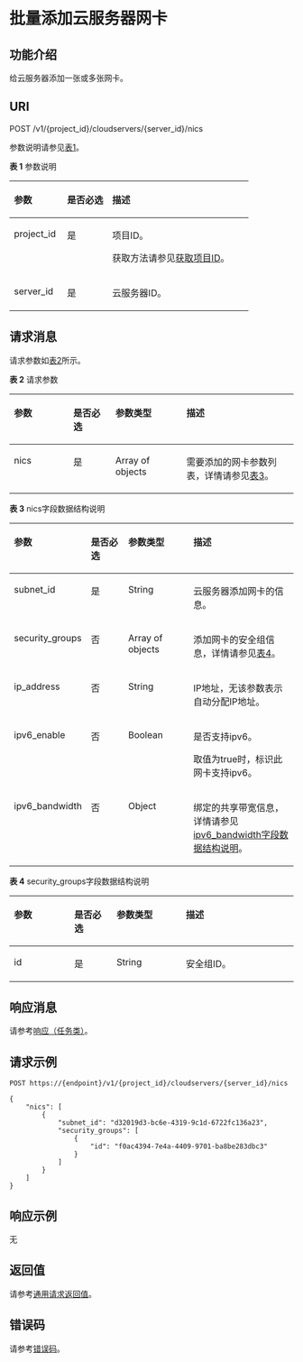 # 批量添加云服务器网卡<a name="ecs_02_0501"></a>

## 功能介绍<a name="section36695198"></a>

给云服务器添加一张或多张网卡。

## URI<a name="section61821327"></a>

POST /v1/\{project\_id\}/cloudservers/\{server\_id\}/nics

参数说明请参见[表1](#table54800025)。

**表 1**  参数说明

<a name="table54800025"></a>
<table><thead align="left"><tr id="row14870565"><th class="cellrowborder" valign="top" width="22.24%" id="mcps1.2.4.1.1"><p id="p63665103"><a name="p63665103"></a><a name="p63665103"></a>参数</p>
</th>
<th class="cellrowborder" valign="top" width="18.86%" id="mcps1.2.4.1.2"><p id="p56599738"><a name="p56599738"></a><a name="p56599738"></a>是否必选</p>
</th>
<th class="cellrowborder" valign="top" width="58.9%" id="mcps1.2.4.1.3"><p id="p21176078"><a name="p21176078"></a><a name="p21176078"></a>描述</p>
</th>
</tr>
</thead>
<tbody><tr id="row37540721"><td class="cellrowborder" valign="top" width="22.24%" headers="mcps1.2.4.1.1 "><p id="p20899598"><a name="p20899598"></a><a name="p20899598"></a>project_id</p>
</td>
<td class="cellrowborder" valign="top" width="18.86%" headers="mcps1.2.4.1.2 "><p id="p15145867"><a name="p15145867"></a><a name="p15145867"></a>是</p>
</td>
<td class="cellrowborder" valign="top" width="58.9%" headers="mcps1.2.4.1.3 "><p id="p37593705"><a name="p37593705"></a><a name="p37593705"></a>项目ID。</p>
<p id="p1180512217438"><a name="p1180512217438"></a><a name="p1180512217438"></a>获取方法请参见<a href="获取项目ID.md">获取项目ID</a>。</p>
</td>
</tr>
<tr id="row35483542"><td class="cellrowborder" valign="top" width="22.24%" headers="mcps1.2.4.1.1 "><p id="p55594619"><a name="p55594619"></a><a name="p55594619"></a>server_id</p>
</td>
<td class="cellrowborder" valign="top" width="18.86%" headers="mcps1.2.4.1.2 "><p id="p6870268"><a name="p6870268"></a><a name="p6870268"></a>是</p>
</td>
<td class="cellrowborder" valign="top" width="58.9%" headers="mcps1.2.4.1.3 "><p id="p19620867"><a name="p19620867"></a><a name="p19620867"></a><span id="text6630745193116"><a name="text6630745193116"></a><a name="text6630745193116"></a>云服务器</span>ID。</p>
</td>
</tr>
</tbody>
</table>

## 请求消息<a name="section19521038"></a>

请求参数如[表2](#table23831236)所示。

**表 2**  请求参数

<a name="table23831236"></a>
<table><thead align="left"><tr id="row62644428"><th class="cellrowborder" valign="top" width="20.86%" id="mcps1.2.5.1.1"><p id="p41033878"><a name="p41033878"></a><a name="p41033878"></a>参数</p>
</th>
<th class="cellrowborder" valign="top" width="14.85%" id="mcps1.2.5.1.2"><p id="p35409804"><a name="p35409804"></a><a name="p35409804"></a>是否必选</p>
</th>
<th class="cellrowborder" valign="top" width="25%" id="mcps1.2.5.1.3"><p id="p49621912"><a name="p49621912"></a><a name="p49621912"></a>参数类型</p>
</th>
<th class="cellrowborder" valign="top" width="39.290000000000006%" id="mcps1.2.5.1.4"><p id="p59951903"><a name="p59951903"></a><a name="p59951903"></a>描述</p>
</th>
</tr>
</thead>
<tbody><tr id="row24265995"><td class="cellrowborder" valign="top" width="20.86%" headers="mcps1.2.5.1.1 "><p id="p19388612"><a name="p19388612"></a><a name="p19388612"></a>nics</p>
</td>
<td class="cellrowborder" valign="top" width="14.85%" headers="mcps1.2.5.1.2 "><p id="p26973745"><a name="p26973745"></a><a name="p26973745"></a>是</p>
</td>
<td class="cellrowborder" valign="top" width="25%" headers="mcps1.2.5.1.3 "><p id="p37389755"><a name="p37389755"></a><a name="p37389755"></a>Array of objects</p>
</td>
<td class="cellrowborder" valign="top" width="39.290000000000006%" headers="mcps1.2.5.1.4 "><p id="p10932885"><a name="p10932885"></a><a name="p10932885"></a>需要添加的网卡参数列表，详情请参见<a href="#table58396974">表3</a>。</p>
</td>
</tr>
</tbody>
</table>

**表 3**  nics字段数据结构说明

<a name="table58396974"></a>
<table><thead align="left"><tr id="row66803900"><th class="cellrowborder" valign="top" width="21.07%" id="mcps1.2.5.1.1"><p id="p1423511508114"><a name="p1423511508114"></a><a name="p1423511508114"></a>参数</p>
</th>
<th class="cellrowborder" valign="top" width="14.829999999999998%" id="mcps1.2.5.1.2"><p id="p142352508112"><a name="p142352508112"></a><a name="p142352508112"></a>是否必选</p>
</th>
<th class="cellrowborder" valign="top" width="24.81%" id="mcps1.2.5.1.3"><p id="p12235450218"><a name="p12235450218"></a><a name="p12235450218"></a>参数类型</p>
</th>
<th class="cellrowborder" valign="top" width="39.290000000000006%" id="mcps1.2.5.1.4"><p id="p10235165010113"><a name="p10235165010113"></a><a name="p10235165010113"></a>描述</p>
</th>
</tr>
</thead>
<tbody><tr id="row19299134"><td class="cellrowborder" valign="top" width="21.07%" headers="mcps1.2.5.1.1 "><p id="p19726002"><a name="p19726002"></a><a name="p19726002"></a>subnet_id</p>
</td>
<td class="cellrowborder" valign="top" width="14.829999999999998%" headers="mcps1.2.5.1.2 "><p id="p54302323"><a name="p54302323"></a><a name="p54302323"></a>是</p>
</td>
<td class="cellrowborder" valign="top" width="24.81%" headers="mcps1.2.5.1.3 "><p id="p36412008"><a name="p36412008"></a><a name="p36412008"></a>String</p>
</td>
<td class="cellrowborder" valign="top" width="39.290000000000006%" headers="mcps1.2.5.1.4 "><p id="p52170790174229"><a name="p52170790174229"></a><a name="p52170790174229"></a><span id="text920551183115"><a name="text920551183115"></a><a name="text920551183115"></a>云服务器</span>添加网卡的信息。</p>
</td>
</tr>
<tr id="row58738960"><td class="cellrowborder" valign="top" width="21.07%" headers="mcps1.2.5.1.1 "><p id="p60235282"><a name="p60235282"></a><a name="p60235282"></a>security_groups</p>
</td>
<td class="cellrowborder" valign="top" width="14.829999999999998%" headers="mcps1.2.5.1.2 "><p id="p47219689"><a name="p47219689"></a><a name="p47219689"></a>否</p>
</td>
<td class="cellrowborder" valign="top" width="24.81%" headers="mcps1.2.5.1.3 "><p id="p66698493"><a name="p66698493"></a><a name="p66698493"></a>Array of objects</p>
</td>
<td class="cellrowborder" valign="top" width="39.290000000000006%" headers="mcps1.2.5.1.4 "><p id="p36384226"><a name="p36384226"></a><a name="p36384226"></a>添加网卡的安全组信息，详情请参见<a href="#table16100147">表4</a>。</p>
</td>
</tr>
<tr id="row29643385104818"><td class="cellrowborder" valign="top" width="21.07%" headers="mcps1.2.5.1.1 "><p id="p65463874104818"><a name="p65463874104818"></a><a name="p65463874104818"></a>ip_address</p>
</td>
<td class="cellrowborder" valign="top" width="14.829999999999998%" headers="mcps1.2.5.1.2 "><p id="p973617104818"><a name="p973617104818"></a><a name="p973617104818"></a>否</p>
</td>
<td class="cellrowborder" valign="top" width="24.81%" headers="mcps1.2.5.1.3 "><p id="p11754185104818"><a name="p11754185104818"></a><a name="p11754185104818"></a>String</p>
</td>
<td class="cellrowborder" valign="top" width="39.290000000000006%" headers="mcps1.2.5.1.4 "><p id="p12564913104818"><a name="p12564913104818"></a><a name="p12564913104818"></a>IP地址，无该参数表示自动分配IP地址。</p>
</td>
</tr>
<tr id="row12951125773012"><td class="cellrowborder" valign="top" width="21.07%" headers="mcps1.2.5.1.1 "><p id="zh-cn_topic_0020212668_p12341419175713"><a name="zh-cn_topic_0020212668_p12341419175713"></a><a name="zh-cn_topic_0020212668_p12341419175713"></a>ipv6_enable</p>
</td>
<td class="cellrowborder" valign="top" width="14.829999999999998%" headers="mcps1.2.5.1.2 "><p id="zh-cn_topic_0020212668_p677791510531"><a name="zh-cn_topic_0020212668_p677791510531"></a><a name="zh-cn_topic_0020212668_p677791510531"></a>否</p>
</td>
<td class="cellrowborder" valign="top" width="24.81%" headers="mcps1.2.5.1.3 "><p id="zh-cn_topic_0020212668_p47771915145316"><a name="zh-cn_topic_0020212668_p47771915145316"></a><a name="zh-cn_topic_0020212668_p47771915145316"></a>Boolean</p>
</td>
<td class="cellrowborder" valign="top" width="39.290000000000006%" headers="mcps1.2.5.1.4 "><p id="zh-cn_topic_0020212668_p17772182665418"><a name="zh-cn_topic_0020212668_p17772182665418"></a><a name="zh-cn_topic_0020212668_p17772182665418"></a>是否支持ipv6。</p>
<p id="zh-cn_topic_0020212668_p1400636175415"><a name="zh-cn_topic_0020212668_p1400636175415"></a><a name="zh-cn_topic_0020212668_p1400636175415"></a>取值为true时，标识此网卡支持ipv6。</p>
</td>
</tr>
<tr id="row119501357103010"><td class="cellrowborder" valign="top" width="21.07%" headers="mcps1.2.5.1.1 "><p id="zh-cn_topic_0020212668_p136741056145715"><a name="zh-cn_topic_0020212668_p136741056145715"></a><a name="zh-cn_topic_0020212668_p136741056145715"></a>ipv6_bandwidth</p>
</td>
<td class="cellrowborder" valign="top" width="14.829999999999998%" headers="mcps1.2.5.1.2 "><p id="zh-cn_topic_0020212668_p76741256185711"><a name="zh-cn_topic_0020212668_p76741256185711"></a><a name="zh-cn_topic_0020212668_p76741256185711"></a>否</p>
</td>
<td class="cellrowborder" valign="top" width="24.81%" headers="mcps1.2.5.1.3 "><p id="zh-cn_topic_0020212668_p1267412565578"><a name="zh-cn_topic_0020212668_p1267412565578"></a><a name="zh-cn_topic_0020212668_p1267412565578"></a>Object</p>
</td>
<td class="cellrowborder" valign="top" width="39.290000000000006%" headers="mcps1.2.5.1.4 "><p id="zh-cn_topic_0020212668_p4674125655719"><a name="zh-cn_topic_0020212668_p4674125655719"></a><a name="zh-cn_topic_0020212668_p4674125655719"></a>绑定的共享带宽信息，详情请参见<a href="数据结构(创建云服务器).md#section2872318176">ipv6_bandwidth字段数据结构说明</a>。</p>
</td>
</tr>
</tbody>
</table>

**表 4**  security\_groups字段数据结构说明

<a name="table16100147"></a>
<table><thead align="left"><tr id="row24331897"><th class="cellrowborder" valign="top" width="21.240000000000002%" id="mcps1.2.5.1.1"><p id="p93384531019"><a name="p93384531019"></a><a name="p93384531019"></a>参数</p>
</th>
<th class="cellrowborder" valign="top" width="14.85%" id="mcps1.2.5.1.2"><p id="p16355135315116"><a name="p16355135315116"></a><a name="p16355135315116"></a>是否必选</p>
</th>
<th class="cellrowborder" valign="top" width="24.44%" id="mcps1.2.5.1.3"><p id="p16355953418"><a name="p16355953418"></a><a name="p16355953418"></a>参数类型</p>
</th>
<th class="cellrowborder" valign="top" width="39.47%" id="mcps1.2.5.1.4"><p id="p103559531511"><a name="p103559531511"></a><a name="p103559531511"></a>描述</p>
</th>
</tr>
</thead>
<tbody><tr id="row8500244"><td class="cellrowborder" valign="top" width="21.240000000000002%" headers="mcps1.2.5.1.1 "><p id="p17431163"><a name="p17431163"></a><a name="p17431163"></a>id</p>
</td>
<td class="cellrowborder" valign="top" width="14.85%" headers="mcps1.2.5.1.2 "><p id="p2638090"><a name="p2638090"></a><a name="p2638090"></a>是</p>
</td>
<td class="cellrowborder" valign="top" width="24.44%" headers="mcps1.2.5.1.3 "><p id="p12358762"><a name="p12358762"></a><a name="p12358762"></a>String</p>
</td>
<td class="cellrowborder" valign="top" width="39.47%" headers="mcps1.2.5.1.4 "><p id="p16950236"><a name="p16950236"></a><a name="p16950236"></a>安全组ID。</p>
</td>
</tr>
</tbody>
</table>

## 响应消息<a name="section41471619"></a>

请参考[响应（任务类）](响应（任务类）.md)。

## 请求示例<a name="section1912511011213"></a>

```
POST https://{endpoint}/v1/{project_id}/cloudservers/{server_id}/nics
```

```
{
    "nics": [
        {
            "subnet_id": "d32019d3-bc6e-4319-9c1d-6722fc136a23", 
            "security_groups": [
                {
                    "id": "f0ac4394-7e4a-4409-9701-ba8be283dbc3"
                }
            ]
        }
    ]
}
```

## 响应示例<a name="section120154513611"></a>

无

## 返回值<a name="zh-cn_topic_0092803065_ecs_03_0202_section22960139"></a>

请参考[通用请求返回值](通用请求返回值.md)。

## 错误码<a name="zh-cn_topic_0092803065_ecs_03_0601_zh-cn_topic_0057973179_section23611955"></a>

请参考[错误码](错误码.md)。

